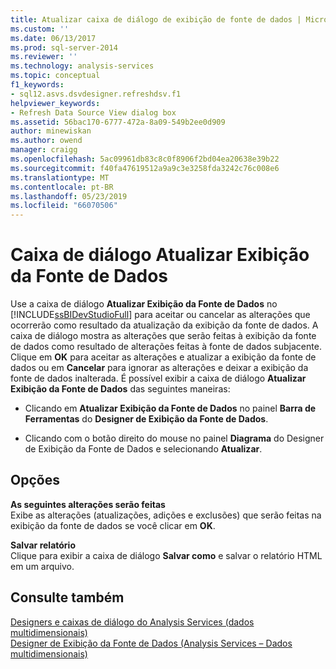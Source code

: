 ```yaml
---
title: Atualizar caixa de diálogo de exibição de fonte de dados | Microsoft Docs
ms.custom: ''
ms.date: 06/13/2017
ms.prod: sql-server-2014
ms.reviewer: ''
ms.technology: analysis-services
ms.topic: conceptual
f1_keywords:
- sql12.asvs.dsvdesigner.refreshdsv.f1
helpviewer_keywords:
- Refresh Data Source View dialog box
ms.assetid: 56bac170-6777-472a-8a09-549b2ee0d909
author: minewiskan
ms.author: owend
manager: craigg
ms.openlocfilehash: 5ac09961db83c8c0f8906f2bd04ea20638e39b22
ms.sourcegitcommit: f40fa47619512a9a9c3e3258fda3242c76c008e6
ms.translationtype: MT
ms.contentlocale: pt-BR
ms.lasthandoff: 05/23/2019
ms.locfileid: "66070506"
---
```

# <a name="refresh-data-source-view-dialog-box"></a>Caixa de diálogo Atualizar Exibição da Fonte de Dados
  Use a caixa de diálogo **Atualizar Exibição da Fonte de Dados** no [!INCLUDE[ssBIDevStudioFull](../includes/ssbidevstudiofull-md.md)] para aceitar ou cancelar as alterações que ocorrerão como resultado da atualização da exibição da fonte de dados. A caixa de diálogo mostra as alterações que serão feitas à exibição da fonte de dados como resultado de alterações feitas à fonte de dados subjacente. Clique em **OK** para aceitar as alterações e atualizar a exibição da fonte de dados ou em **Cancelar** para ignorar as alterações e deixar a exibição da fonte de dados inalterada. É possível exibir a caixa de diálogo **Atualizar Exibição da Fonte de Dados** das seguintes maneiras:  
  
-   Clicando em **Atualizar Exibição da Fonte de Dados** no painel **Barra de Ferramentas** do **Designer de Exibição da Fonte de Dados**.  
  
-   Clicando com o botão direito do mouse no painel **Diagrama** do Designer de Exibição da Fonte de Dados e selecionando **Atualizar**.  
  
## <a name="options"></a>Opções  
 **As seguintes alterações serão feitas**  
 Exibe as alterações (atualizações, adições e exclusões) que serão feitas na exibição da fonte de dados se você clicar em **OK**.  
  
 **Salvar relatório**  
 Clique para exibir a caixa de diálogo **Salvar como** e salvar o relatório HTML em um arquivo.  
  
## <a name="see-also"></a>Consulte também  
 [Designers e caixas de diálogo do Analysis Services &#40;dados multidimensionais&#41;](analysis-services-designers-and-dialog-boxes-multidimensional-data.md)   
 [Designer de Exibição da Fonte de Dados &#40;Analysis Services – Dados multidimensionais&#41;](data-source-view-designer-analysis-services-multidimensional-data.md)  
  
  
